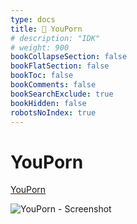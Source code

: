 ```yaml
---
type: docs
title: 🔷 YouPorn
# description: "IDK"
# weight: 900
bookCollapseSection: false
bookFlatSection: false
bookToc: false
bookComments: false
bookSearchExclude: true
bookHidden: false
robotsNoIndex: true
---
```


# YouPorn

[YouPorn](https://www.youporn.com/?nt)

![YouPorn - Screenshot](@img/youporn-screenshot.avif)

